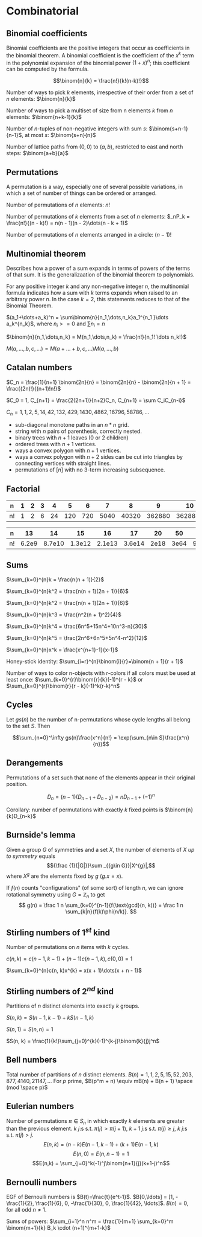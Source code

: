 # Combinatorial

## Binomial coefficients

Binomial coefficients are the positive integers that occur as coefficients in the binomial theorem. A binomial coefficient is the coefficient of the $x^k$ term in the polynomial expansion of the binomial power $(1 + x)^n$; this coefficient can be computed by the formula.

$$\binom{n}{k} = \frac{n!}{k!(n-k)!}$$

Number of ways to pick $k$ elements, irrespective of their order from a set of $n$ elements: $\binom{n}{k}$

Number of ways to pick a multiset of size  from n elements $k$ from $n$ elements: $\binom{n+k-1}{k}$

Number of $n$-tuples of non-negative integers with sum $s$: $\binom{s+n-1}{n-1}$, at most $s$: $\binom{s+n}{n}$

Number of lattice paths from $(0,0)$ to $(a,b)$, restricted to east and north steps: $\binom{a+b}{a}$

## Permutations

A permutation is a way, especially one of several possible variations, in which a set of number of things can be ordered or arranged.

Number of permutations of $n$ elements: $n!$

Number of permutations of $k$ elements from a set of $n$ elements: $_nP_k = \frac{n!}{(n - k)!} = n(n - 1)(n - 2)\dots(n - k + 1)$

Number of permutations of $n$ elements arranged in a circle: $(n - 1)!$

## Multinomial theorem

Describes how a power of a sum expands in terms of powers of the terms of that sum. It is the generalizaation of the binomial theorem to polynomials.

For any positive integer $k$ and any non-negative integer $n$, the multinomial formula indicates how a sum with $k$ terms expands when raised to an arbitrary power $n$.
In the case $k=2$, this statements reduces to that of the Binomial Theorem.

$(a_1+\dots+a_k)^n = \sum\binom{n}{n_1,\dots,n_k}a_1^{n_1 }\dots a_k^{n_k}$, where $n_i >= 0$ and $\sum n_i = n$

$\binom{n}{n_1,\dots,n_k} = M(n_1,\dots,n_k) = \frac{n!}{n_1! \dots n_k!}$

$M(a,\dots,b,c,\dots) = M(a+\dots+b,c,\dots)M(a,\dots,b)$

## Catalan numbers

$C_n = \frac{1}{n+1} \binom{2n}{n} = \binom{2n}{n} - \binom{2n}{n + 1} = \frac{(2n)!}{(n+1)!n!}$

$C_0 = 1, C_{n+1} = \frac{2(2n+1)}{n+2}C_n, C_{n+1} = \sum C_iC_{n-i}$

$C_n = 1, 1, 2, 5, 14, 42, 132, 429, 1430, 4862, 16796, 58786,\dots$

- sub-diagonal monotone paths in an $n*n$ grid.
- string with $n$ pairs of parenthesis, correctly nested.
- binary trees with $n + 1$ leaves ($0$ or $2$ children)
- ordered trees with $n + 1$ vertices.
- ways a convex polygon with $n + 1$ vertices.
- ways a convex polygon with $n + 2$ sides can be cut into triangles by connecting vertices with straight lines.
- permutations of $[n]$ with no 3-term increasing subsequence.

## Factorial

| n | 1 | 2 | 3 | 4 | 5 | 6 | 7 | 8 | 9 | 10 | 11 | 12 |
|---|---|---|---|---|---|---|---|---|---|---|---|---|
| n! | 1 | 2 | 6 | 24 | 120 | 720 | 5040 | 40320 | 362880 | 3628800 | 4.0e7 | 4.8e8 |

| n | 13 | 14 | 15 | 16 | 17 | 20 | 50 | 100 | 171 |
|---|---|---|---|---|---|---|---|---|---
| n! | 6.2e9 | 8.7e10 | 1.3e12 | 2.1e13 | 3.6e14 | 2e18 | 3e64 | 9e157 | >DBL_MAX |

## Sums

$\sum_{k=0}^{n}k = \frac{n(n + 1)}{2}$

$\sum_{k=0}^{n}k^2 = \frac{n(n + 1)(2n + 1)}{6}$

$\sum_{k=0}^{n}k^2 = \frac{n(n + 1)(2n + 1)}{6}$

$\sum_{k=0}^{n}k^3 = \frac{n^2(n + 1)^2}{4}$

$\sum_{k=0}^{n}k^4 = \frac{6n^5+15n^4+10n^3-n}{30}$

$\sum_{k=0}^{n}k^5 = \frac{2n^6+6n^5+5n^4-n^2}{12}$

$\sum_{k=0}^{n}x^k = \frac{x^{n+1}-1}{x-1}$

Honey-stick identity: $\sum_{i=r}^{n}\binom{i}{r}=\binom{n + 1}{r + 1}$

Number of ways to color n-objects with r-colors if all colors must be used at least once: $\sum_{k=0}^{r}\binom{r}{k}(-1)^{r - k}$ or $\sum_{k=0}^{r}\binom{r}{r - k}(-1)^k(r-k)^n$

## Cycles

Let $gs(n)$ be the number of n-permutations whose cycle lengths all belong to the set $S$. Then

$$\sum_{n=0}^\infty gs(n)\frac{x^n}{n!} = \exp(\sum_{n\in S}\frac{x^n}{n})$$

## Derangements

Permutations of a set such that none of the elements appear in their original position.

$$D_n = (n-1)(D_{n-1}+D_{n-2})=nD_{n-1}+(-1)^n$$

Corollary: number of permutations with exactly $k$ fixed points is $\binom{n}{k}D_{n-k}$

## Burnside's lemma

Given a group $G$ of symmetries and a set $X$, the number of elements of $X$ *up to symmetry* equals
$${\frac {1}{|G|}}\sum _{{g\in G}}|X^{g}|,$$
where $X^{g}$ are the elements fixed by $g$ ($g.x = x$).

If $f(n)$ counts "configurations" (of some sort) of length $n$, we can ignore rotational symmetry using $G = \mathbb Z_n$ to get
$$ g(n) = \frac 1 n \sum_{k=0}^{n-1}{f(\text{gcd}(n, k))} = \frac 1 n \sum_{k|n}{f(k)\phi(n/k)}. $$

## Stirling numbers of $1^{st}$ kind

Number of permutations on $n$ items with $k$ cycles.

$c(n,k) = c(n-1, k-1) + (n - 1)c(n-1, k),c(0, 0) = 1$

$\sum_{k=0}^{n}c(n, k)x^{k} = x(x + 1)\dots(x + n - 1)$

## Stirling numbers of $2^{nd}$ kind

Partitions of $n$ distinct elements into exactly $k$ groups.

$S(n,k) = S(n-1, k-1) + kS(n-1, k)$

$S(n, 1) = S(n, n) = 1$

$S(n, k) = \frac{1}{k!}\sum_{j=0}^{k}(-1)^{k-j}\binom{k}{j}j^n$

## Bell numbers

Total number of partitions of $n$ distinct elements. $B(n) = 1, 1, 2, 5, 15, 52, 203, 877, 4140, 21147, \dots$ For $p$ prime, $B(p^m + n) \equiv mB(n) + B(n + 1) \space (mod \space p)$

## Eulerian numbers

Number of permutations $\pi \in S_n$ in which exactly $k$ elements are greater than the previous element. $k$ $j$:s s.t. $\pi(j)>\pi(j+1)$, $k+1$ $j$:s s.t. $\pi(j)\geq j$, $k$ $j$:s s.t. $\pi(j)>j$.
$$E(n,k) = (n-k)E(n-1,k-1) + (k+1)E(n-1,k)$$
$$E(n,0) = E(n,n-1) = 1$$
$$E(n,k) = \sum_{j=0}^k(-1)^j\binom{n+1}{j}(k+1-j)^n$$

## Bernoulli numbers

EGF of Bernoulli numbers is $B(t)=\frac{t}{e^t-1}$.
$B[0,\ldots] = [1, -\frac{1}{2}, \frac{1}{6}, 0, -\frac{1}{30}, 0, \frac{1}{42}, \ldots]$. $B(n) = 0,$ for all odd $n\neq 1$.

Sums of powers:
$\sum_{i=1}^n n^m = \frac{1}{m+1} \sum_{k=0}^m \binom{m+1}{k} B_k \cdot (n+1)^{m+1-k}$
